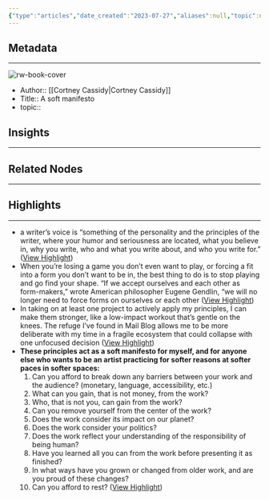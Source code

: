 ```yaml
---
{"type":"articles","date_created":"2023-07-27","aliases":null,"topic":null,"url":"https://thecreativeindependent.com/essays/a-soft-manifesto/","layout":null,"banner":null,"dg-publish":true,"tags":null,"permalink":"/300-biblio/200-articles/a-soft-manifesto/","dgPassFrontmatter":true,"created":"2023-10-20T12:44:19.000-05:00","updated":"2023-10-20T12:44:19.000-05:00"}
---
```


## Metadata
---
![rw-book-cover](https://cdn.filestackcontent.com/dIGZzTFIRLuh86jkqlRP)
- Author:: [[Cortney Cassidy\|Cortney Cassidy]]
- Title:: A soft manifesto
- topic::  



## Insights
---
## Related Nodes
---

## Highlights 
---
- a writer’s voice is “something of the personality and the principles of the writer, where your humor and seriousness are located, what you believe in, why you write, who and what you write about, and who you write for.” ([View Highlight](https://read.readwise.io/read/01h6bnvk7wksrtt4y1c4nkjtq3))
- When you’re losing a game you don’t even want to play, or forcing a fit into a form you don’t want to be in, the best thing to do is to stop playing and go find your shape. “If we accept ourselves and each other as form-makers,” wrote American philosopher Eugene Gendlin, “we will no longer need to force forms on ourselves or each other ([View Highlight](https://read.readwise.io/read/01h4pte46gvndv82yw8v4dphmb))
- In taking on at least one project to actively apply my principles, I can make them stronger, like a low-impact workout that’s gentle on the knees. The refuge I’ve found in Mail Blog allows me to be more deliberate with my time in a fragile ecosystem that could collapse with one unfocused decision ([View Highlight](https://read.readwise.io/read/01h6bnsds5kw78qkbc2nb4ebem))
- **These principles act as a soft manifesto for myself, and for anyone else who wants to be an artist practicing for softer reasons at softer paces in softer spaces:**
  1. Can you afford to break down any barriers between your work and the audience? (monetary, language, accessibility, etc.)
  2. What can you gain, that is not money, from the work?
  3. Who, that is not you, can gain from the work?
  4. Can you remove yourself from the center of the work?
  5. Does the work consider its impact on our planet?
  6. Does the work consider your politics?
  7. Does the work reflect your understanding of the responsibility of being human?
  8. Have you learned all you can from the work before presenting it as finished?
  9. In what ways have you grown or changed from older work, and are you proud of these changes?
  10. Can you afford to rest? ([View Highlight](https://read.readwise.io/read/01h6bnssab9sa5dth8jvdhdpny))

